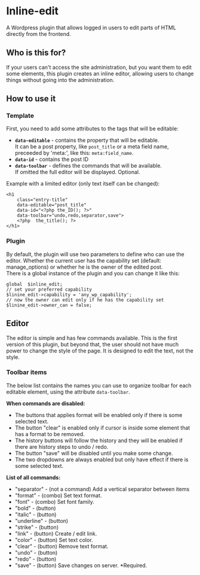 ﻿# Inline-edit
A Wordpress plugin that allows logged in users to edit parts of HTML directly from the frontend.

## Who is this for?
If your users can't access the site administration, but you want them to edit some elements, this plugin creates an inline editor, allowing users to change things without going into the administration.

## How to use it


### Template
First, you need to add some attributes to the tags that will be editable:

- **`data-editable`** - contains the property that will be editable.\
  It can be a post property, like `post_title` or a meta field name, preceeded by 'meta:', like this: `meta:field_name`.
- **`data-id`** - contains the post ID
- **`data-toolbar`** - defines the commands that will be available.\
  If omitted the full editor will be displayed. Optional.

Example with a limited editor (only text itself can be changed):

	<h1
	    class="entry-title"
	    data-editable="post_title"
	    data-id="<?php the_ID(); ?>"
	    data-toolbar="undo,redo,separator,save">
	    <?php  the_title(); ?>
	</h1>

### Plugin
By default, the plugin will use two parameters to define who can use the editor. Whether the current user has the capability set (default: manage_options) or whether he is the owner of the edited post.\
There is a global instance of the plugin and you can change it like this:

    global  $inline_edit;
    // set your preferred capability
    $linine_edit->capability = 'any_wp_capability';
    // now the owner can edit only if he has the capability set
    $linine_edit->owner_can = false;

## Editor
The editor is simple and has few commands available. This is the first version of this plugin, but beyond that, the user should not have much power to change the style of the page. It is designed to edit the text, not the style.

### Toolbar items
The below list contains the names you can use to organize toolbar for each editable element, using the attribute `data-toolbar`.

**When commands are disabled:**
- The buttons that applies format will be enabled only if there is some selected text. 
- The button "clear" is enabled only if cursor is inside some element that has a format to be removed.
- The history buttons will follow the history and they will be enabled if there are history steps to undo / redo.
- The button "save" will be disabled until you make some change.
- The two dropdowns are always enabled but only have effect if there is some selected text.

**List of all commands:**
- "separator" - (not a command) Add a vertical separator between items
- "format" - (combo) Set text format.
- "font" - (combo) Set font family.
- "bold" - (button) 
- "italic" - (button) 
- "underline" - (button) 
- "strike" - (button) 
- "link" - (button) Create / edit link.
- "color" - (button) Set text color.
- "clear" - (button) Remove text format.
- "undo" - (button) 
- "redo" - (button) 
- "save" - (button) Save changes on server. *Required.

